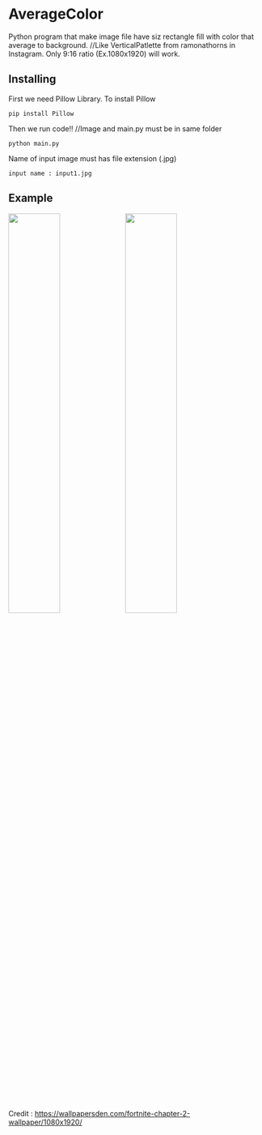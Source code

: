 # AverageColor
Python program that make image file have siz rectangle fill with color that average to background. //Like VerticalPatlette from ramonathorns in Instagram. Only 9:16 ratio (Ex.1080x1920) will work.

## Installing
First we need Pillow Library. To install Pillow

``` 
pip install Pillow
```

Then we run code!! //Image and main.py must be in same folder

```
python main.py
```

Name of input image must has file extension (.jpg)

```
input name : input1.jpg
```

## Example

<img src="https://user-images.githubusercontent.com/40863067/67502854-cc133a80-f6b0-11e9-86fd-cb1bd10041d5.jpg" width="45%"></img> <img src="https://user-images.githubusercontent.com/40863067/67502887-d6cdcf80-f6b0-11e9-819c-399bc6ec82cd.jpg" width="45%"></img> 

Credit : https://wallpapersden.com/fortnite-chapter-2-wallpaper/1080x1920/
